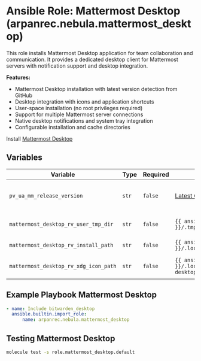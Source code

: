 # Ansible Role: Mattermost Desktop (arpanrec.nebula.mattermost_desktop)

This role installs Mattermost Desktop application for team collaboration and communication. It provides a dedicated desktop client for Mattermost servers with notification support and desktop integration.

**Features:**

- Mattermost Desktop installation with latest version detection from GitHub
- Desktop integration with icons and application shortcuts
- User-space installation (no root privileges required)
- Support for multiple Mattermost server connections
- Native desktop notifications and system tray integration
- Configurable installation and cache directories

Install [Mattermost Desktop](https://github.com/mattermost/desktop/releases)

## Variables

| Variable | Type | Required | Default | Example | Description |
|----------|------|----------|---------|---------|-------------|
| `pv_ua_mm_release_version` | `str` | `false` | [Latest Github Release](https://api.github.com/repos/mattermost/desktop/releases/latest).tag_name | `v5.1.0` | Release Version of [Mattermost Desktop](https://github.com/mattermost/desktop/releases) |
| `mattermost_desktop_rv_user_tmp_dir` | `str` | `false` | `{{ ansible_facts.user_dir }}/.tmp/mattermost_desktop` | - | Install cache directory |
| `mattermost_desktop_rv_install_path` | `str` | `false` | `{{ ansible_facts.user_dir }}/.local/share/mattermost-desktop` | - | Install directory |
| `mattermost_desktop_rv_xdg_icon_path` | `str` | `false` | `{{ ansible_facts.user_dir }}/.local/share/applications/mattermost-desktop-userapps.desktop` | - | Linux desktop icon path. |

## Example Playbook Mattermost Desktop

```yaml
- name: Include bitwarden_desktop
  ansible.builtin.import_role:
      name: arpanrec.nebula.mattermost_desktop
```

## Testing Mattermost Desktop

```bash
molecule test -s role.mattermost_desktop.default
```
